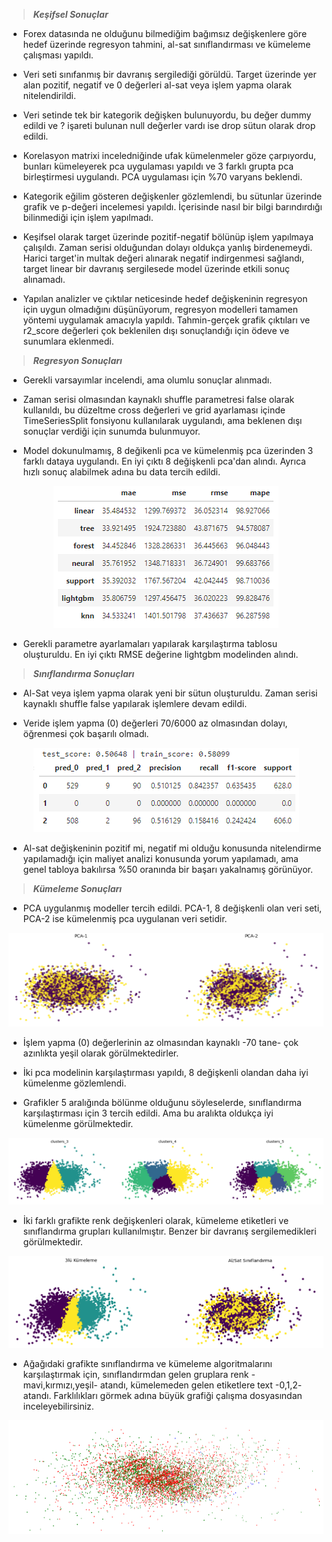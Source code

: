 > ___Keşifsel Sonuçlar___

- Forex datasında ne olduğunu bilmediğim bağımsız değişkenlere göre hedef üzerinde regresyon tahmini, al-sat sınıflandırması ve kümeleme çalışması yapıldı. 

- Veri seti sınıfanmış bir davranış sergilediği görüldü. Target üzerinde yer alan pozitif, negatif ve 0 değerleri al-sat veya işlem yapma olarak nitelendirildi. 

- Veri setinde tek bir kategorik değişken bulunuyordu, bu değer dummy edildi ve ? işareti bulunan null değerler vardı ise drop sütun olarak drop edildi.

- Korelasyon matrixi inceledniğinde ufak kümelenmeler göze çarpıyordu, bunları kümeleyerek pca uygulaması yapıldı ve 3 farklı grupta pca birleştirmesi uygulandı. PCA uygulaması için %70 varyans beklendi.

- Kategorik eğilim gösteren değişkenler gözlemlendi, bu sütunlar üzerinde grafik ve p-değeri incelemesi yapıldı. İçerisinde nasıl bir bilgi barındırdığı bilinmediği için işlem yapılmadı.

- Keşifsel olarak target üzerinde pozitif-negatif bölünüp işlem yapılmaya çalışıldı. Zaman serisi olduğundan dolayı oldukça yanlış birdenemeydi. Harici target'in multak değeri alınarak negatif indirgenmesi sağlandı, target linear bir davranış sergilesede model üzerinde etkili sonuç alınamadı. 

- Yapılan analizler ve çıktılar neticesinde hedef değişkeninin regresyon için uygun olmadığını düşünüyorum, regresyon modelleri tamamen yöntemi uygulamak amacıyla yapıldı. Tahmin-gerçek grafik çıktıları ve r2_score değerleri çok beklenilen dışı sonuçlandığı için ödeve ve sunumlara eklenmedi.

> ___Regresyon Sonuçları___

- Gerekli varsayımlar incelendi, ama olumlu sonuçlar alınmadı.

- Zaman serisi olmasından kaynaklı shuffle parametresi false olarak kullanıldı, bu düzeltme cross değerleri ve grid ayarlaması içinde TimeSeriesSplit fonsiyonu kullanılarak uygulandı, ama beklenen dışı sonuçlar verdiği için sunumda bulunmuyor.

- Model dokunulmamış, 8 değikenli pca ve kümelenmiş pca üzerinden 3 farklı dataya uygulandı. En iyi çıktı 8 değişkenli pca'dan alındı. Ayrıca hızlı sonuç alabilmek adına bu data tercih edildi.

<p align="center">
<img src="https://github.com/Kodluyoruz-Ankara-Veri-Bilimi/muratacikgoz/blob/master/img/forex_table.PNG"/></p>

- Gerekli parametre ayarlamaları yapılarak karşılaştırma tablosu oluşturuldu. En iyi çıktı RMSE değerine lightgbm modelinden alındı.

> ___Sınıflandırma Sonuçları___

- Al-Sat veya işlem yapma olarak yeni bir sütun oluşturuldu. Zaman serisi kaynaklı shuffle false yapılarak işlemlere devam edildi.

- Veride işlem yapma (0) değerleri 70/6000 az olmasından dolayı, öğrenmesi çok başarılı olmadı. 

<p align="center">
<img src="https://github.com/Kodluyoruz-Ankara-Veri-Bilimi/muratacikgoz/blob/master/img/forex_cla.PNG"/></p>

- Al-sat değişkeninin pozitif mi, negatif mi olduğu konusunda nitelendirme yapılamadığı için maliyet analizi konusunda yorum yapılamadı, ama genel tabloya bakılırsa %50 oranında bir başarı yakalnamış görünüyor.

> ___Kümeleme Sonuçları___

- PCA uygulanmış modeller tercih edildi. PCA-1, 8 değişkenli olan veri seti, PCA-2 ise kümelenmiş pca uygulanan veri setidir.

<p align="center">
<img src="https://github.com/Kodluyoruz-Ankara-Veri-Bilimi/muratacikgoz/blob/master/img/forex_pca.PNG"/></p>

- İşlem yapma (0) değerlerinin az olmasından kaynaklı -70 tane- çok azınlıkta yeşil olarak görülmektedirler.

- İki pca modelinin karşılaştırması yapıldı, 8 değişkenli olandan daha iyi kümelenme gözlemlendi.

- Grafikler 5 aralığında bölünme olduğunu söyleselerde, sınıflandırma karşılaştırması için 3 tercih edildi. Ama bu aralıkta oldukça iyi kümelenme görülmektedir.

<p align="center">
<img src="https://github.com/Kodluyoruz-Ankara-Veri-Bilimi/muratacikgoz/blob/master/img/forex_nclu.PNG"/></p>

- İki farklı grafikte renk değişkenleri olarak, kümeleme etiketleri ve sınıflandırma grupları kullanılmıştır. Benzer bir davranış sergilemedikleri görülmektedir.

<p align="center">
<img src="https://github.com/Kodluyoruz-Ankara-Veri-Bilimi/muratacikgoz/blob/master/img/fores_cluvscla.PNG"/></p>

- Ağağıdaki grafikte sınıflandırma ve kümeleme algoritmalarını karşılaştırmak için, sınıflandırmdan gelen gruplara renk -mavi,kırmızı,yeşil- atandı, kümelemeden gelen etiketlere text -0,1,2- atandı. Farklılıkları görmek adına büyük grafiği çalışma dosyasından inceleyebilirsiniz.

<p align="center">
<img src="https://github.com/Kodluyoruz-Ankara-Veri-Bilimi/muratacikgoz/blob/master/img/forex_clutext.PNG"/></p>
